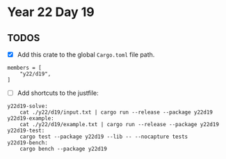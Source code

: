 # Year 22 Day 19

## TODOS

- [x] Add this crate to the global `Cargo.toml` file path.

```
members = [
    "y22/d19",
]
```

- [ ] Add shortcuts to the justfile:

```
y22d19-solve:
    cat ./y22/d19/input.txt | cargo run --release --package y22d19
y22d19-example:
    cat ./y22/d19/example.txt | cargo run --release --package y22d19
y22d19-test:
    cargo test --package y22d19 --lib -- --nocapture tests
y22d19-bench:
    cargo bench --package y22d19
```